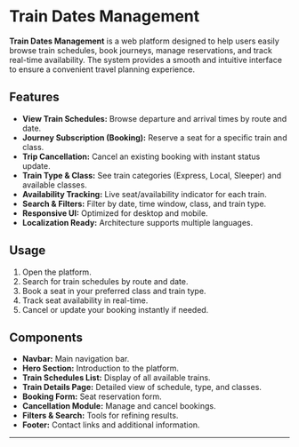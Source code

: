 # Train Dates Management

**Train Dates Management** is a web platform designed to help users easily browse train schedules, book journeys, manage reservations, and track real-time availability. The system provides a smooth and intuitive interface to ensure a convenient travel planning experience.  

## Features

- **View Train Schedules:** Browse departure and arrival times by route and date.  
- **Journey Subscription (Booking):** Reserve a seat for a specific train and class.  
- **Trip Cancellation:** Cancel an existing booking with instant status update.  
- **Train Type & Class:** See train categories (Express, Local, Sleeper) and available classes.  
- **Availability Tracking:** Live seat/availability indicator for each train.  
- **Search & Filters:** Filter by date, time window, class, and train type.  
- **Responsive UI:** Optimized for desktop and mobile.  
- **Localization Ready:** Architecture supports multiple languages.  

## Usage

1. Open the platform.  
2. Search for train schedules by route and date.  
3. Book a seat in your preferred class and train type.  
4. Track seat availability in real-time.  
5. Cancel or update your booking instantly if needed.  

## Components

- **Navbar:** Main navigation bar.  
- **Hero Section:** Introduction to the platform.  
- **Train Schedules List:** Display of all available trains.  
- **Train Details Page:** Detailed view of schedule, type, and classes.  
- **Booking Form:** Seat reservation form.  
- **Cancellation Module:** Manage and cancel bookings.  
- **Filters & Search:** Tools for refining results.  
- **Footer:** Contact links and additional information.  

---

